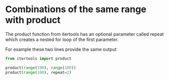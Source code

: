 # Combinations of the same range with product
The product function from itertools has an optional parameter called repeat which creates a nested for loop of the first parameter.

For example these two lines provide the same output
```python
from itertools import product

product(range(100), range(100))
product(range(100), repeat=2)
```

